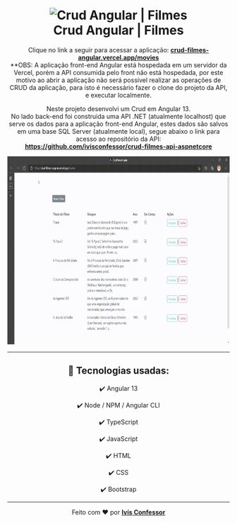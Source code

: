<h1 align="center">
<br>
    <img 
        src="https://freepikpsd.com/file/2019/10/filmes-png-4-Transparent-Images-Free.png" 
        alt="Crud Angular | Filmes" 
        width="120"
    />
<br>
Crud Angular | Filmes
</h1>

<p align="center">
    Clique no link a seguir para acessar a aplicação: 
    <strong><a href="https://crud-filmes-angular.vercel.app/movies" target="_blank">crud-filmes-angular.vercel.app/movies</a></strong>
    <br />
    **OBS: A aplicação front-end Angular está hospedada em um servidor da Vercel, porém a API consumida pelo front não está hospedada,
    por este motivo ao abrir a aplicação não será possível realizar as operações de CRUD da aplicação, para isto é necessário fazer o clone do projeto da API, e executar localmente. 
</p>

<p align="center">
    Neste projeto desenvolvi um Crud em Angular 13.
    <br />
    No lado back-end foi construida uma API .NET (atualmente localhost) que serve os dados para a aplicação front-end Angular, estes dados são salvos em uma base SQL Server (atualmente local), segue abaixo o link para acesso ao repositório da API:
    <br />
    <strong>
        <a href="https://github.com/ivisconfessor/crud-filmes-api-aspnetcore" target="_blank">https://github.com/ivisconfessor/crud-filmes-api-aspnetcore</a>
    </strong>
</p>

<div align="center">
    <img src="./github-readme/CrudFilmesAngular.gif"
    alt="demo-web" height="425" />
</div>

<hr />

<div align="center">

## 🚀 Tecnologias usadas:

✔️ Angular 13

✔️ Node / NPM / Angular CLI

✔️ TypeScript

✔️ JavaScript

✔️ HTML

✔️ CSS

✔️ Bootstrap

</div>

<hr />

<div align="center">
    Feito com <span role="img" aria-label="coração">❤️</span> por <strong><a href="https://github.com/ivisconfessor">Ivís Confessor</a></strong> 
</div>